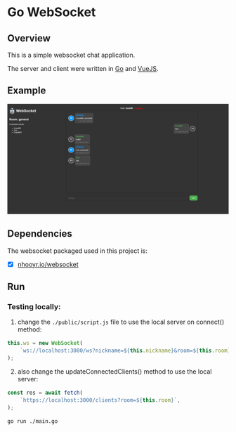 # Go WebSocket

## Overview

This is a simple websocket chat application.

The server and client were written in [Go](https://golang.org) and [VueJS](https://vuejs.org).

## Example

![example](./docs/example_darkmode.png)

## Dependencies

The websocket packaged used in this project is:

- [x] [nhooyr.io/websocket](https://github.com/nhooyr/websocket)

## Run

### Testing locally:

1. change the `./public/script.js` file to use the local server on connect() method:

```javascript
this.ws = new WebSocket(
    `ws://localhost:3000/ws?nickname=${this.nickname}&room=${this.room}`
);
```

2. also change the updateConnectedClients() method to use the local server:

```javascript
const res = await fetch(
    `https://localhost:3000/clients?room=${this.room}`,
);
```

```bash
go run ./main.go
```

